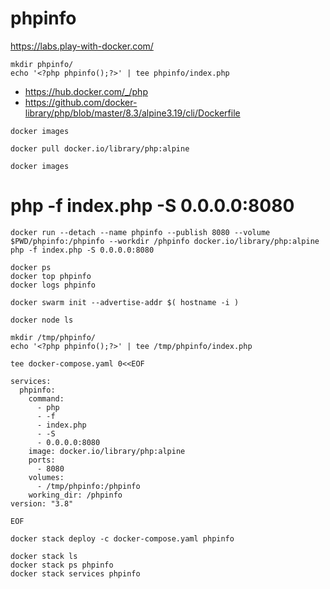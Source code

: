# phpinfo

https://labs.play-with-docker.com/
```
mkdir phpinfo/
echo '<?php phpinfo();?>' | tee phpinfo/index.php
```
- https://hub.docker.com/_/php
- https://github.com/docker-library/php/blob/master/8.3/alpine3.19/cli/Dockerfile
```
docker images
```
```
docker pull docker.io/library/php:alpine
```
```
docker images
```
# php -f index.php -S 0.0.0.0:8080
```
docker run --detach --name phpinfo --publish 8080 --volume $PWD/phpinfo:/phpinfo --workdir /phpinfo docker.io/library/php:alpine php -f index.php -S 0.0.0.0:8080
```
```
docker ps
docker top phpinfo
docker logs phpinfo
```
```
docker swarm init --advertise-addr $( hostname -i )
```
```
docker node ls
```
```
mkdir /tmp/phpinfo/
echo '<?php phpinfo();?>' | tee /tmp/phpinfo/index.php
```
```
tee docker-compose.yaml 0<<EOF

services:
  phpinfo:
    command:
      - php
      - -f
      - index.php
      - -S
      - 0.0.0.0:8080
    image: docker.io/library/php:alpine
    ports:
      - 8080
    volumes:
      - /tmp/phpinfo:/phpinfo
    working_dir: /phpinfo
version: "3.8"

EOF
```
```
docker stack deploy -c docker-compose.yaml phpinfo
```
```
docker stack ls
docker stack ps phpinfo
docker stack services phpinfo
```
